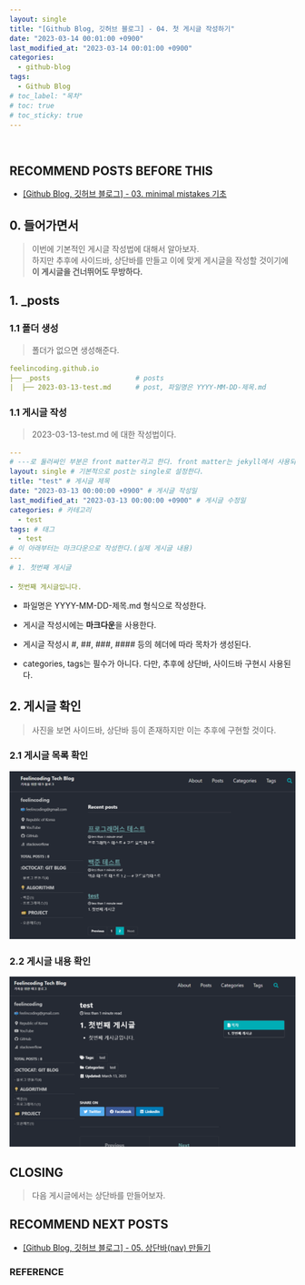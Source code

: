 ```yaml
---
layout: single
title: "[Github Blog, 깃허브 블로그] - 04. 첫 게시글 작성하기"
date: "2023-03-14 00:01:00 +0900"
last_modified_at: "2023-03-14 00:01:00 +0900"
categories:
  - github-blog
tags:
  - Github Blog
# toc_label: "목차"
# toc: true
# toc_sticky: true
---
```


<br/>

## RECOMMEND POSTS BEFORE THIS

- [[Github Blog, 깃허브 블로그] - 03. minimal mistakes 기초][github-blog-03]

## 0. 들어가면서

> 이번에 기본적인 게시글 작성법에 대해서 알아보자. <br> 하지만 추후에 사이드바, 상단바를 만들고 이에 맞게 게시글을 작성할 것이기에 **이 게시글을 건너뛰어도 무방하다.**

## 1. \_posts

### 1.1 폴더 생성

> 폴더가 없으면 생성해준다.

```yml
feelincoding.github.io
├── _posts                     # posts
|  ├── 2023-03-13-test.md      # post, 파일명은 YYYY-MM-DD-제목.md
```

### 1.1 게시글 작성

> 2023-03-13-test.md 에 대한 작성법이다.

```yml
---
# ---로 둘러싸인 부분은 front matter라고 한다. front matter는 jekyll에서 사용되는 부분이다.
layout: single # 기본적으로 post는 single로 설정한다.
title: "test" # 게시글 제목
date: "2023-03-13 00:00:00 +0900" # 게시글 작성일
last_modified_at: "2023-03-13 00:00:00 +0900" # 게시글 수정일
categories: # 카테고리
  - test
tags: # 태그
  - test
# 이 아래부터는 마크다운으로 작성한다.(실제 게시글 내용)
---
# 1. 첫번째 게시글

- 첫번째 게시글입니다.
```

- 파일명은 YYYY-MM-DD-제목.md 형식으로 작성한다.

- 게시글 작성시에는 **마크다운**을 사용한다.
- 게시글 작성시 #, ##, ###, #### 등의 헤더에 따라 목차가 생성된다.
- categories, tags는 필수가 아니다. 다만, 추후에 상단바, 사이드바 구현시 사용된다.

## 2. 게시글 확인

> 사진을 보면 사이드바, 상단바 등이 존재하지만 이는 추후에 구현할 것이다.

### 2.1 게시글 목록 확인

![](/images/github-blog/2023-03-14-github-blog-04-first-posts-img-02.png)

### 2.2 게시글 내용 확인

![](/images/github-blog/2023-03-14-github-blog-04-first-posts-img-01.png)

## CLOSING

> 다음 게시글에서는 상단바를 만들어보자.

## RECOMMEND NEXT POSTS

- [[Github Blog, 깃허브 블로그] - 05. 상단바(nav) 만들기][github-blog-05]

[github-blog-03]: https://feelincoding.github.io/github-blog/github-blog-03-minimal-mistakes-basic/
[github-blog-05]: https://feelincoding.github.io/github-blog/github-blog-05-nav/

### REFERENCE

